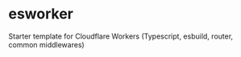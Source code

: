 # esworker
Starter template for Cloudflare Workers (Typescript, esbuild, router, common middlewares)

